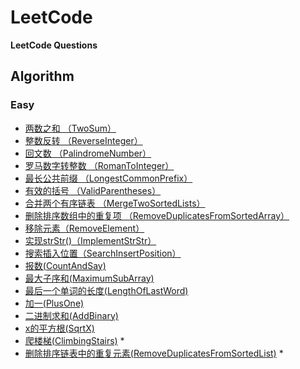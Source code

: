 # LeetCode

**LeetCode Questions**

## Algorithm

### Easy
- [两数之和 （TwoSum）](https://github.com/duyangs/LeetCode/blob/master/src/algorithm/easy/TwoSum.java)
- [整数反转 （ReverseInteger）](https://github.com/duyangs/LeetCode/blob/master/src/algorithm/easy/ReverseInteger.java)
- [回文数 （PalindromeNumber）](https://github.com/duyangs/LeetCode/blob/master/src/algorithm/easy/PalindromeNumber.java)
- [罗马数字转整数 （RomanToInteger）](https://github.com/duyangs/LeetCode/blob/master/src/algorithm/easy/RomanToInteger.java)
- [最长公共前缀 （LongestCommonPrefix）](https://github.com/duyangs/LeetCode/blob/master/src/algorithm/easy/LongestCommonPrefix.java)
- [有效的括号 （ValidParentheses）](https://github.com/duyangs/LeetCode/blob/master/src/algorithm/easy/ValidParentheses.java)
- [合并两个有序链表 （MergeTwoSortedLists）](https://github.com/duyangs/LeetCode/blob/master/src/algorithm/easy/MergeTwoSortedLists.java)
- [删除排序数组中的重复项 （RemoveDuplicatesFromSortedArray）](https://github.com/duyangs/LeetCode/blob/master/src/algorithm/easy/RemoveDuplicatesFromSortedArray.java)
- [移除元素（RemoveElement）](https://github.com/duyangs/LeetCode/blob/master/src/algorithm/easy/RemoveElement.java)
- [实现strStr()（ImplementStrStr）](https://github.com/duyangs/LeetCode/blob/master/src/algorithm/easy/ImplementStrStr.java)
- [搜索插入位置（SearchInsertPosition）](https://github.com/duyangs/LeetCode/blob/master/src/algorithm/easy/SearchInsertPosition.java)
- [报数(CountAndSay)](https://github.com/duyangs/LeetCode/blob/master/src/algorithm/easy/CountAndSay.java)
- [最大子序和(MaximumSubArray)](https://github.com/duyangs/LeetCode/blob/master/src/algorithm/easy/MaximumSubArray.java)
- [最后一个单词的长度(LengthOfLastWord)](https://github.com/duyangs/LeetCode/blob/master/src/algorithm/easy/LengthOfLastWord.java)
- [加一(PlusOne)](https://github.com/duyangs/LeetCode/blob/master/src/algorithm/easy/PlusOne.java)
- [二进制求和(AddBinary)](https://github.com/duyangs/LeetCode/blob/master/src/algorithm/easy/AddBinary.java)
- [x的平方根(SqrtX)](https://github.com/duyangs/LeetCode/blob/master/src/algorithm/easy/SqrtX.java)
- [爬楼梯(ClimbingStairs)](https://github.com/duyangs/LeetCode/blob/master/src/algorithm/easy/ClimbingStairs.java) *
- [删除排序链表中的重复元素(RemoveDuplicatesFromSortedList)](https://github.com/duyangs/LeetCode/blob/master/src/algorithm/easy/RemoveDuplicatesFromSortedList.java) *